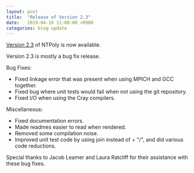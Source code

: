 ```yaml
---
layout: post
title:  "Release of Version 2.3"
date:   2019-04-10 11:00:00 +0900
categories: blog update
---
```


[Version 2.3](/NTPoly/downloads) of NTPoly is now available.

Version 2.3 is mostly a bug fix release.

Bug Fixes:
* Fixed linkage error that was present when using MPICH and GCC together.
* Fixed bug where unit tests would fail when not using the git repository.
* Fixed I/O when using the Cray compilers.

Miscellaneous:
* Fixed documentation errors.
* Made readmes easier to read when rendered.
* Removed some compilation noise.
* Improved unit test code by using join instead of + "/", and did various code
reductions.

Special thanks to Jacob Leamer and Laura Ratcliff for their assistance with
these bug fixes.
